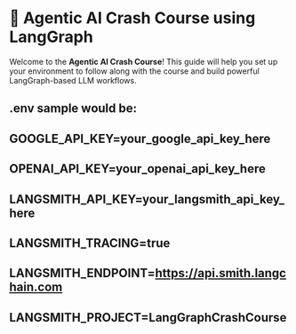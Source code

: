 # 🧠 Agentic AI Crash Course using LangGraph

Welcome to the **Agentic AI Crash Course**! This guide will help you set up your environment to follow along with the course and build powerful LangGraph-based LLM workflows.

.env sample would be:
---
GOOGLE_API_KEY=your_google_api_key_here
-
OPENAI_API_KEY=your_openai_api_key_here
-
LANGSMITH_API_KEY=your_langsmith_api_key_here
-
LANGSMITH_TRACING=true
-
LANGSMITH_ENDPOINT=https://api.smith.langchain.com
-
LANGSMITH_PROJECT=LangGraphCrashCourse
-

